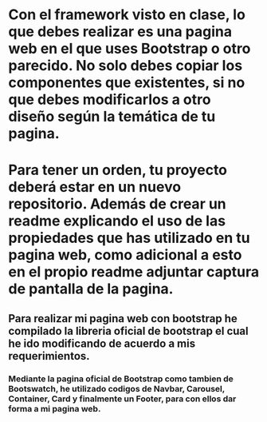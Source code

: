 # Con el framework visto en clase, lo que debes realizar es una pagina web en el que uses Bootstrap o otro parecido. No solo debes copiar los componentes que existentes, si no que debes modificarlos a otro diseño según la temática de tu pagina.
 
# Para tener un orden, tu proyecto deberá estar en un nuevo repositorio. Además de crear un readme explicando el uso de las propiedades que has utilizado en tu pagina web, como adicional a esto en el propio readme adjuntar captura de pantalla de la pagina.

## Para realizar mi pagina web con bootstrap he compilado la libreria oficial de bootstrap el cual he ido modificando de acuerdo a mis requerimientos.

### Mediante la pagina oficial de Bootstrap como tambien de Bootswatch, he utilizado codigos de Navbar, Carousel, Container, Card y finalmente un Footer, para con ellos dar forma a mi pagina web.
